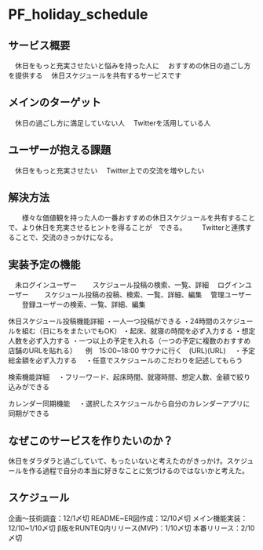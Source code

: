 # PF_holiday_schedule

## サービス概要
　休日をもっと充実させたいと悩みを持った人に
　おすすめの休日の過ごし方を提供する
　休日スケジュールを共有するサービスです

## メインのターゲット　
　休日の過ごし方に満足していない人
　Twitterを活用している人

## ユーザーが抱える課題
　休日をもっと充実させたい
　Twitter上での交流を増やしたい

## 解決方法
　　様々な価値観を持った人の一番おすすめの休日スケジュールを共有することで、より休日を充実させるヒントを得ることが　できる。
　　Twitterと連携することで、交流のきっかけになる。

## 実装予定の機能
　未ログインユーザー
　　スケジュール投稿の検索、一覧、詳細
　ログインユーザー
　　スケジュール投稿の投稿、検索、一覧、詳細、編集
　管理ユーザー
　　登録ユーザーの検索、一覧、詳細、編集

 休日スケジュール投稿機能詳細
  ・一人一つ投稿ができる
  ・24時間のスケジュールを組む（日にちをまたいでもOK）
  ・起床、就寝の時間を必ず入力する
  ・想定人数を必ず入力する
  ・一つ以上の予定を入れる（一つの予定に複数のおすすめ店舗のURLを貼れる）
  　例　15:00~18:00 サウナに行く　(URL)(URL)
　・予定総金額を必ず入力する
　・任意でスケジュールのこだわりを記述してもらう

  検索機能詳細
  　・フリーワード、起床時間、就寝時間、想定人数、金額で絞り込みができる

  カレンダー同期機能
  　・選択したスケジュールから自分のカレンダーアプリに同期ができる

## なぜこのサービスを作りたいのか？
休日をダラダラと過ごしていて、もったいないと考えたのがきっかけ。スケジュールを作る過程で自分の本当に好きなことに気づけるのではないかと考えた。

## スケジュール
企画〜技術調査：12/1〆切
README~ER図作成：12/10〆切
メイン機能実装：12/10~1/10〆切
β版をRUNTEQ内リリース(MVP)：1/10〆切
本番リリース：2/10〆切
